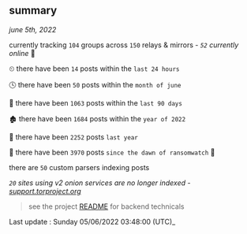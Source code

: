 
## summary
_june 5th, 2022_

currently tracking `104` groups across `150` relays & mirrors - _`52` currently online_ 📡

⏲ there have been `14` posts within the `last 24 hours`

🕓 there have been `50` posts within the `month of june`

📅 there have been `1063` posts within the `last 90 days`

🏚 there have been `1684` posts within the `year of 2022`

🚀 there have been `2252` posts `last year`

🦕 there have been `3970` posts `since the dawn of ransomwatch` 🐣

there are `50` custom parsers indexing posts

_`20` sites using v2 onion services are no longer indexed - [support.torproject.org](https://support.torproject.org/onionservices/v2-deprecation/)_

> see the project [README](https://github.com/jmousqueton/ransomwatch#readme) for backend technicals



Last update : Sunday 05/06/2022 03:48:00 (UTC)_


